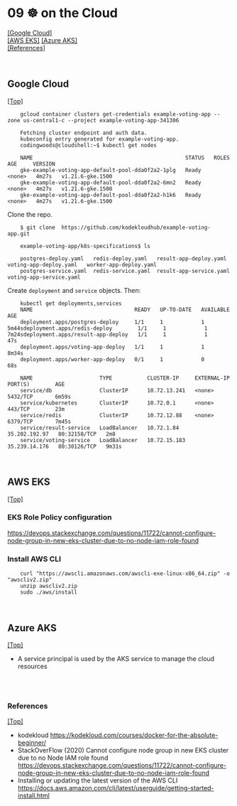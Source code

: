 # <span id='top'>09 ☸️ on the Cloud</span>

[[Google Cloud]](#Google)  
[[AWS EKS]](#AWS)
[[Azure AKS]](#Azure)  
[[References]](#ref)

<br>

## <span id='Google'>Google Cloud</span>

[[Top]](#top)

        gcloud container clusters get-credentials example-voting-app --zone us-central1-c --project example-voting-app-341306

        Fetching cluster endpoint and auth data.
        kubeconfig entry generated for example-voting-app.
        codingwoods@cloudshell:~$ kubectl get nodes

        NAME                                                STATUS   ROLES    AGE     VERSION
        gke-example-voting-app-default-pool-dda0f2a2-1plg   Ready    <none>   4m27s   v1.21.6-gke.1500
        gke-example-voting-app-default-pool-dda0f2a2-6mn2   Ready    <none>   4m27s   v1.21.6-gke.1500
        gke-example-voting-app-default-pool-dda0f2a2-h1k6   Ready    <none>   4m27s   v1.21.6-gke.1500

Clone the repo.

        $ git clone  https://github.com/kodekloudhub/example-voting-app.git

        example-voting-app/k8s-specifications$ ls

        postgres-deploy.yaml   redis-deploy.yaml   result-app-deploy.yaml   voting-app-deploy.yaml   worker-app-deploy.yaml
        postgres-service.yaml  redis-service.yaml  result-app-service.yaml  voting-app-service.yaml

Create `deployment` and `service` objects. Then:

        kubectl get deployments,services
        NAME                                READY   UP-TO-DATE   AVAILABLE   AGE
        deployment.apps/postgres-deploy     1/1     1            1           5m44sdeployment.apps/redis-deploy        1/1     1            1           7m24sdeployment.apps/result-app-deploy   1/1     1            1           47s
        deployment.apps/voting-app-deploy   1/1     1            1           8m34s
        deployment.apps/worker-app-deploy   0/1     1            0           68s

        NAME                     TYPE           CLUSTER-IP     EXTERNAL-IP     PORT(S)        AGE
        service/db               ClusterIP      10.72.13.241   <none>          5432/TCP       6m59s
        service/kubernetes       ClusterIP      10.72.0.1      <none>          443/TCP        23m
        service/redis            ClusterIP      10.72.12.88    <none>          6379/TCP       7m45s
        service/result-service   LoadBalancer   10.72.1.84     35.202.192.97   80:32158/TCP   2m8
        service/voting-service   LoadBalancer   10.72.15.183   35.239.14.176   80:30126/TCP   9m31s

<br>

## <span id='AWS'>AWS EKS</span>

[[Top]](#top)

### EKS Role Policy configuration

https://devops.stackexchange.com/questions/11722/cannot-configure-node-group-in-new-eks-cluster-due-to-no-node-iam-role-found

### Install AWS CLI

        curl "https://awscli.amazonaws.com/awscli-exe-linux-x86_64.zip" -o "awscliv2.zip"
        unzip awscliv2.zip
        sudo ./aws/install

<br>

## <span id='Azure'>Azure AKS</span>

[[Top]](#top)

- A service principal is used by the AKS service to manage the cloud resources

<br>
<br>

### <span id='ref'>References</span>

[[Top]](#top)

- kodekloud https://kodekloud.com/courses/docker-for-the-absolute-beginner/
- StackOverFlow (2020) Cannot configure node group in new EKS cluster due to no Node IAM role found https://devops.stackexchange.com/questions/11722/cannot-configure-node-group-in-new-eks-cluster-due-to-no-node-iam-role-found
- Installing or updating the latest version of the AWS CLI https://docs.aws.amazon.com/cli/latest/userguide/getting-started-install.html
